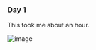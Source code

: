 ### Day 1

This took me about an hour.

![image](https://user-images.githubusercontent.com/94362354/205004579-5f4594bd-c9f7-425b-a14f-5f9c8a953c48.png)
